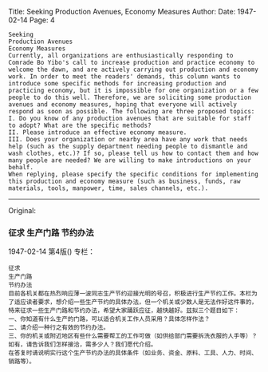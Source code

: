 Title: Seeking Production Avenues, Economy Measures
Author:
Date: 1947-02-14
Page: 4

    Seeking
    Production Avenues
    Economy Measures
    Currently, all organizations are enthusiastically responding to Comrade Bo Yibo's call to increase production and practice economy to welcome the dawn, and are actively carrying out production and economy work. In order to meet the readers' demands, this column wants to introduce some specific methods for increasing production and practicing economy, but it is impossible for one organization or a few people to do this well. Therefore, we are soliciting some production avenues and economy measures, hoping that everyone will actively respond as soon as possible. The following are three proposed topics:
    I. Do you know of any production avenues that are suitable for staff to adopt? What are the specific methods?
    II. Please introduce an effective economy measure.
    III. Does your organization or nearby area have any work that needs help (such as the supply department needing people to dismantle and wash clothes, etc.)? If so, please tell us how to contact them and how many people are needed? We are willing to make introductions on your behalf.
    When replying, please specify the specific conditions for implementing this production and economy measure (such as business, funds, raw materials, tools, manpower, time, sales channels, etc.).



<hr /> 

Original: 


### 征求  生产门路  节约办法

1947-02-14
第4版()
专栏：

    征求
    生产门路
    节约办法
    目前各机关都在热烈响应薄一波同志生产节约迎接光明的号召，积极进行生产节约工作。本栏为了适应读者要求，想介绍一些生产节约的具体办法，但一个机关或少数人是无法作好这件事的，特来征求一些生产门路和节约办法，希望大家踊跃应征，越快越好。兹拟三个题目如下：
    一、你知道有什么生产的门路，可以适合机关工作人员采用？具体怎样作法？
    二、请介绍一种行之有效的节约办法。
    三、你的机关或附近地区有些什么需要帮工的工作可做（如供给部门需要拆洗衣服的人手等）？如有，请告诉我们怎样接洽，需多少人？我们愿代介绍。
    在答复时请说明实行这个生产节约办法的具体条件（如业务、资金、原料、工具、人力、时间、销路等）。

